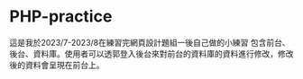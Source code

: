 PHP-practice
===
這是我於2023/7-2023/8在練習完網頁設計題組一後自己做的小練習
包含前台、後台、資料庫。使用者可以透郭登入後台來對前台的資料庫的資料進行修改，修改後的資料會呈現在前台上。
